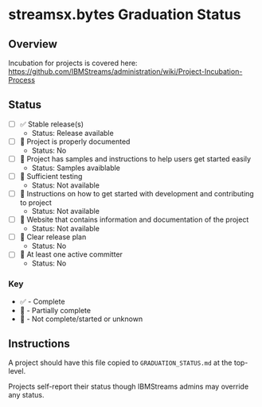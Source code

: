 # streamsx.bytes Graduation Status


## Overview
Incubation for projects is covered here: https://github.com/IBMStreams/administration/wiki/Project-Incubation-Process

## Status

- [ ] :white_check_mark: Stable release(s)
  * Status: Release available
- [ ] :red_circle: Project is properly documented
  * Status: No
- [ ] :large_orange_diamond: Project has samples and instructions to help users get started easily
  * Status: Samples avaiblable
- [ ] :red_circle: Sufficient testing
  * Status: Not available
- [ ] :red_circle: Instructions on how to get started with development and contributing to project
  * Status: Not available
- [ ] :red_circle: Website that contains information and documentation of the project
  * Status: Not available
- [ ] :red_circle: Clear release plan
  * Status: No
- [ ] :red_circle: At least one active committer
  * Status: No

### Key
* :white_check_mark: - Complete
* :large_orange_diamond: - Partially complete
* :red_circle: - Not complete/started or unknown

## Instructions
A project should have this file copied to `GRADUATION_STATUS.md` at the top-level.

Projects self-report their status though IBMStreams admins may override any status.
